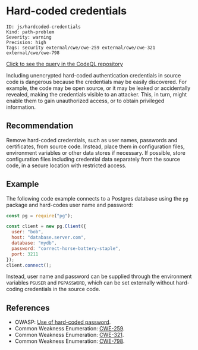 # Hard-coded credentials

```
ID: js/hardcoded-credentials
Kind: path-problem
Severity: warning
Precision: high
Tags: security external/cwe/cwe-259 external/cwe/cwe-321 external/cwe/cwe-798

```
[Click to see the query in the CodeQL repository](https://github.com/github/codeql/tree/main/javascript/ql/src/Security/CWE-798/HardcodedCredentials.ql)

Including unencrypted hard-coded authentication credentials in source code is dangerous because the credentials may be easily discovered. For example, the code may be open source, or it may be leaked or accidentally revealed, making the credentials visible to an attacker. This, in turn, might enable them to gain unauthorized access, or to obtain privileged information.


## Recommendation
Remove hard-coded credentials, such as user names, passwords and certificates, from source code. Instead, place them in configuration files, environment variables or other data stores if necessary. If possible, store configuration files including credential data separately from the source code, in a secure location with restricted access.


## Example
The following code example connects to a Postgres database using the `pg` package and hard-codes user name and password:


```javascript
const pg = require("pg");

const client = new pg.Client({
  user: "bob",
  host: "database.server.com",
  database: "mydb",
  password: "correct-horse-battery-staple",
  port: 3211
});
client.connect();

```
Instead, user name and password can be supplied through the environment variables `PGUSER` and `PGPASSWORD`, which can be set externally without hard-coding credentials in the source code.


## References
* OWASP: [Use of hard-coded password](https://www.owasp.org/index.php/Use_of_hard-coded_password).
* Common Weakness Enumeration: [CWE-259](https://cwe.mitre.org/data/definitions/259.html).
* Common Weakness Enumeration: [CWE-321](https://cwe.mitre.org/data/definitions/321.html).
* Common Weakness Enumeration: [CWE-798](https://cwe.mitre.org/data/definitions/798.html).